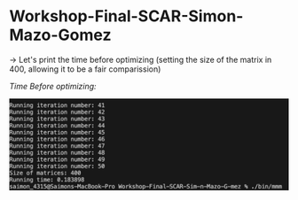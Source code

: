 # Workshop-Final-SCAR-Simon-Mazo-Gomez

-> Let's print the time before optimizing (setting the size of the matrix in 400, allowing it to be a fair comparission)

*Time Before optimizing:*

![antes](images/antes.png)